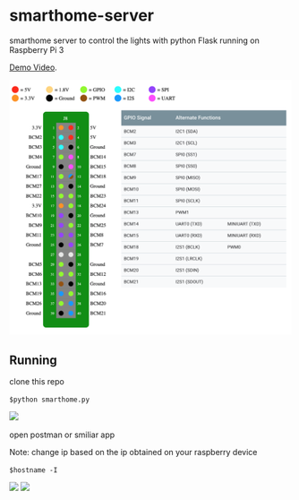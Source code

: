 # smarthome-server
smarthome server to control the lights with python Flask running on Raspberry Pi 3

[Demo Video](https://www.youtube.com/watch?v=_pck8VE_qvQ).

![](/Raspberrypi3.png)

## Running
clone this repo

```$python smarthome.py```

![](/run_terminal_demo.png)

open postman or smiliar app

Note: change ip based on the ip obtained on your raspberry device

```$hostname -I```

![](/channel_action_demo.png)
![](/channel_status_demo.png)
